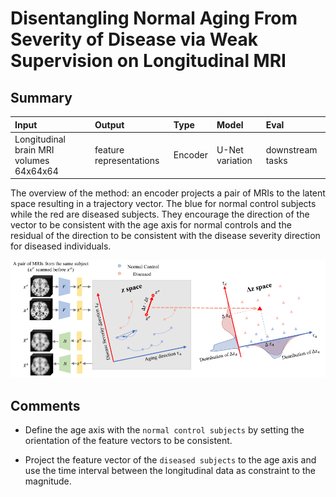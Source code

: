 # Disentangling Normal Aging From Severity of Disease via Weak Supervision on Longitudinal MRI

## Summary

|   Input   |   Output   |    Type    |   Model   |    Eval    |
| :-------- | :--------- | :--------- | :--------- | :--------- |
| Longitudinal brain MRI volumes 64x64x64 | feature representations | Encoder | U-Net variation | downstream tasks |

The overview of the method: an encoder projects a pair of MRIs to the latent space resulting in a trajectory vector. The blue for normal control subjects while the red are diseased subjects. They encourage the direction of the vector to be consistent with the age axis for normal controls and the residual of the direction to be consistent with the disease severity direction for diseased individuals.

<p align="center">
  <img src="/Longitudinal/assets/disentangle.png" width="800" />
</p>

## Comments
* Define the age axis with the `normal control subjects` by setting the orientation of the feature vectors to be consistent.

* Project the feature vector of the `diseased subjects` to the age axis and use the time interval between the longitudinal data as constraint to the magnitude.

